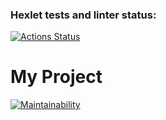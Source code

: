### Hexlet tests and linter status:
[![Actions Status](https://github.com/ntenengolts/python-project-49/actions/workflows/hexlet-check.yml/badge.svg)](https://github.com/ntenengolts/python-project-49/actions)

# My Project
[![Maintainability](https://api.codeclimate.com/v1/badges/e7cb024b471b83f27558/maintainability)](https://codeclimate.com/github/ntenengolts/python-project-49/maintainability)
